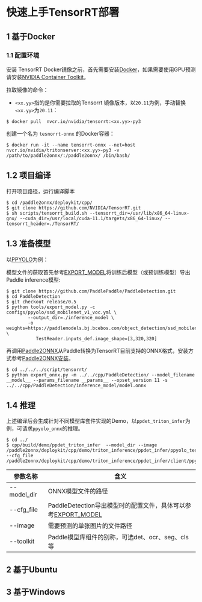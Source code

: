 # 快速上手TensorRT部署

##  1 基于Docker

### 1.1  配置环境

安装 TensorRT Docker镜像之前，首先需要安装[Docker](https://docs.docker.com/engine/install/)，如果需要使用GPU预测请安装[NVIDIA Container Toolkit](https://github.com/NVIDIA/nvidia-docker)。

拉取镜像的命令：

- `<xx.yy>`指的是你需要拉取的Tensorrt 镜像版本，以`20.11`为例，手动替换`<xx.yy>`为`20.11`：

```
$ docker pull  nvcr.io/nvidia/tensorrt:<xx.yy>-py3

```

创建一个名为 `tesnorrt-onnx` 的Docker容器：

```
$ docker run -it --name tensorrt-onnx --net=host nvcr.io/nvidia/tritonserver:<xx.yy>-py3 -v /path/to/paddle2onnx/:/paddle2onnx/ /bin/bash/
```

## 1.2 项目编译

打开项目路径，运行编译脚本

```
$ cd /paddle2onnx/deploykit/cpp/
$ git clone https://github.com/NVIDIA/TensorRT.git
$ sh scripts/tensorrt_build.sh --tensorrt_dir=/usr/lib/x86_64-linux-gnu/ --cuda_dir=/usr/local/cuda-11.1/targets/x86_64-linux/ --tensorrt_header=./TensorRT/
```

## 1.3 准备模型

以[PPYOLO](https://github.com/PaddlePaddle/PaddleDetection/blob/release/2.0-rc/configs/ppyolo/README_cn.md)为例：


模型文件的获取首先参考[EXPORT_MODEL](https://github.com/PaddlePaddle/PaddleDetection/blob/release/2.0-rc/docs/advanced_tutorials/deploy/EXPORT_MODEL.md)将训练后模型（或预训练模型）导出Paddle inference模型:

```
$ git clone https://github.com/PaddlePaddle/PaddleDetection.git
$ cd PaddleDetection
$ git checkout release/0.5
$ python tools/export_model.py -c configs/ppyolo/ssd_mobilenet_v1_voc.yml \
        --output_dir=./inference_model \
        -o weights=https://paddlemodels.bj.bcebos.com/object_detection/ssd_mobilenet_v1_voc.tar \
           TestReader.inputs_def.image_shape=[3,320,320]
```

再调用[Paddle2ONNX](https://github.com/PaddlePaddle/Paddle2ONNX.git)从Paddle转换为TensorRT目前支持的ONNX格式，安装方式参考[Paddle2ONNX安装](https://github.com/PaddlePaddle/Paddle2ONNX/blob/develop/README_zh.md#%E5%AE%89%E8%A3%85)。

```
$ cd ../../../script/tensorrt/
$ python export_onnx.py -m ../../cpp/PaddleDetection/ --model_filename __model__ --params_filename __params__ --opset_version 11 -s  ../../cpp/PaddleDetection/inference_model/model.onnx
```

## 1.4 推理

上述编译后会生成针对不同模型库套件实现的Demo，以`ppdet_triton_infer`为例，可请求`ppyolo_onnx`的推理。

```
$ cd ../
$ cpp/build/demo/ppdet_triton_infer  --model_dir --image /paddle2onnx/deploykit/cpp/demo/triton_inference/ppdet_infer/ppyolo_test.jpg  --cfg_file /paddle2onnx/deploykit/cpp/demo/triton_inference/ppdet_infer/client/ppyolo/infer_cfg.yml

```

|参数名称 | 含义 |
|---|---|
| --model_dir | ONNX模型文件的路径 |
| --cfg_file | PaddleDetection导出模型时的配置文件，具体可以参考[EXPORT_MODEL](https://github.com/PaddlePaddle/PaddleDetection/blob/release/2.0-rc/docs/advanced_tutorials/deploy/EXPORT_MODEL.md) |
| --image | 需要预测的单张图片的文件路径 |
| --toolkit | Paddle模型库组件的别称，可选det、ocr、seg、cls等 |

## 2 基于Ubuntu

## 3 基于Windows
